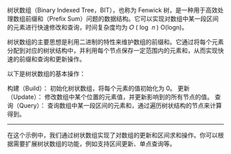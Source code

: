 树状数组（Binary Indexed Tree，BIT），也称为 Fenwick 树，是一种用于高效处理数组前缀和（Prefix Sum）问题的数据结构。它可以实现对数组中某一段区间的元素进行快速修改和查询，时间复杂度均为
𝑂
(
log
⁡
𝑛
)
O(logn)。

树状数组的主要思想是利用二进制的特性来维护数组的前缀和。它通过将每个元素分配到对应的树状结构中，并利用每个节点保存一定范围内的元素和，从而实现快速的前缀和查询和更新操作。

以下是树状数组的基本操作：

构建（Build）： 初始化树状数组，将每个元素的值初始化为 0。
更新（Update）： 修改数组中某个位置的元素值，并更新影响到的所有节点的值。
查询（Query）： 查询数组中某一段区间的元素和，通过遍历树状结构的节点来计算得到。

---
在这个示例中，我们通过树状数组实现了对数组的更新和区间求和操作。你可以根据需要扩展树状数组的功能，例如支持区间更新、单点查询等。